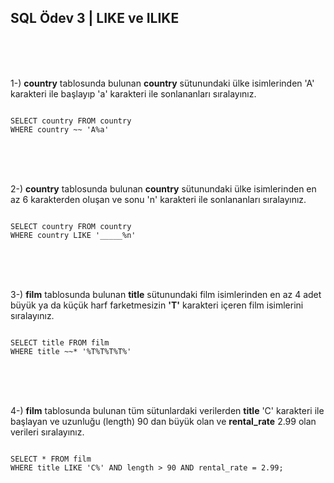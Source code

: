 ## SQL Ödev 3 | LIKE ve ILIKE

<br>
<br>
<br>

1-)  <strong>country</strong> tablosunda bulunan  <strong>country</strong> sütunundaki ülke isimlerinden 'A' karakteri ile başlayıp 'a' karakteri ile sonlananları sıralayınız.

```

SELECT country FROM country
WHERE country ~~ 'A%a' 

```



<br>
<br>
<br>

2-) <strong>country</strong> tablosunda bulunan <strong>country</strong> sütunundaki ülke isimlerinden en az 6 karakterden oluşan ve sonu 'n' karakteri ile sonlananları sıralayınız.

```

SELECT country FROM country 
WHERE country LIKE '_____%n' 

```


<br>
<br>
<br>

3-) <strong>film</strong> tablosunda bulunan <strong>title</strong> sütunundaki film isimlerinden en az 4 adet büyük ya da küçük harf farketmesizin <strong>'T'</strong> karakteri içeren film isimlerini sıralayınız.

```

SELECT title FROM film 
WHERE title ~~* '%T%T%T%T%' 

```


<br>
<br>
<br>

4-) <strong>film</strong> tablosunda bulunan tüm sütunlardaki verilerden <strong>title</strong> 'C' karakteri ile başlayan ve uzunluğu (length) 90 dan büyük olan ve <strong>rental_rate</strong> 2.99 olan verileri sıralayınız.

```

SELECT * FROM film 
WHERE title LIKE 'C%' AND length > 90 AND rental_rate = 2.99; 

```
